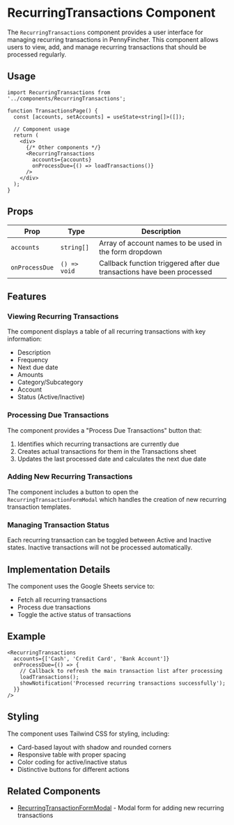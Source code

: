 # RecurringTransactions Component

The `RecurringTransactions` component provides a user interface for managing recurring transactions in PennyFincher. This component allows users to view, add, and manage recurring transactions that should be processed regularly.

## Usage

```tsx
import RecurringTransactions from '../components/RecurringTransactions';

function TransactionsPage() {
  const [accounts, setAccounts] = useState<string[]>([]);
  
  // Component usage
  return (
    <div>
      {/* Other components */}
      <RecurringTransactions 
        accounts={accounts} 
        onProcessDue={() => loadTransactions()}
      />
    </div>
  );
}
```

## Props

| Prop | Type | Description |
|------|------|-------------|
| `accounts` | `string[]` | Array of account names to be used in the form dropdown |
| `onProcessDue` | `() => void` | Callback function triggered after due transactions have been processed |

## Features

### Viewing Recurring Transactions

The component displays a table of all recurring transactions with key information:
- Description
- Frequency
- Next due date
- Amounts
- Category/Subcategory
- Account
- Status (Active/Inactive)

### Processing Due Transactions

The component provides a "Process Due Transactions" button that:
1. Identifies which recurring transactions are currently due
2. Creates actual transactions for them in the Transactions sheet
3. Updates the last processed date and calculates the next due date

### Adding New Recurring Transactions

The component includes a button to open the `RecurringTransactionFormModal` which handles the creation of new recurring transaction templates.

### Managing Transaction Status

Each recurring transaction can be toggled between Active and Inactive states. Inactive transactions will not be processed automatically.

## Implementation Details

The component uses the Google Sheets service to:
- Fetch all recurring transactions
- Process due transactions
- Toggle the active status of transactions

## Example

```tsx
<RecurringTransactions 
  accounts={['Cash', 'Credit Card', 'Bank Account']} 
  onProcessDue={() => {
    // Callback to refresh the main transaction list after processing
    loadTransactions();
    showNotification('Processed recurring transactions successfully');
  }}
/>
```

## Styling

The component uses Tailwind CSS for styling, including:
- Card-based layout with shadow and rounded corners
- Responsive table with proper spacing
- Color coding for active/inactive status
- Distinctive buttons for different actions

## Related Components

- [RecurringTransactionFormModal](./RecurringTransactionFormModal.md) - Modal form for adding new recurring transactions